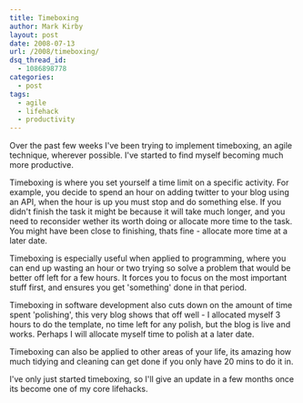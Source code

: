 ```yaml
---
title: Timeboxing
author: Mark Kirby
layout: post
date: 2008-07-13
url: /2008/timeboxing/
dsq_thread_id:
  - 1086898778
categories:
  - post
tags:
  - agile
  - lifehack
  - productivity
---
```

Over the past few weeks I've been trying to implement timeboxing, an agile technique, wherever possible. I've started to find myself becoming much more productive.

Timeboxing is where you set yourself a time limit on a specific activity. For example, you decide to spend an hour on adding twitter to your blog using an API, when the hour is up you must stop and do something else. If you didn't finish the task it might be because it will take much longer, and you need to reconsider wether its worth doing or allocate more time to the task. You might have been close to finishing, thats fine - allocate more time at a later date.

Timeboxing is especially useful when applied to programming, where you can end up wasting an hour or two trying so solve a problem that would be better off left for a few hours. It forces you to focus on the most important stuff first, and ensures you get 'something' done in that period.

Timeboxing in software development also cuts down on the amount of time spent 'polishing', this very blog shows that off well - I allocated myself 3 hours to do the template, no time left for any polish, but the blog is live and works. Perhaps I will allocate myself time to polish at a later date.

Timeboxing can also be applied to other areas of your life, its amazing how much tidying and cleaning can get done if you only have 20 mins to do it in.

I've only just started timeboxing, so I'll give an update in a few months once its become one of my core lifehacks.